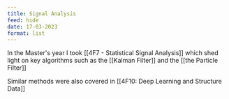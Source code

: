```yaml
---
title: Signal Analysis
feed: hide
date: 17-03-2023
format: list
---
```



In the Master's year I took [[4F7 - Statistical Signal Analysis]] which shed light on key algorithms such as the [[Kalman Filter]] and the [[the Particle Filter]]

Similar methods were also covered in [[4F10: Deep Learning and Structure Data]]

